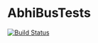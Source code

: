 # AbhiBusTests

[![Build Status](https://travis-ci.com/WebistoTech/AbhiBusTests.svg?branch=master)](https://travis-ci.com/WebistoTech/AbhiBusTests)
